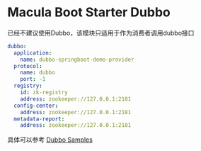 # Macula Boot Starter Dubbo

已经不建议使用Dubbo，该模块只适用于作为消费者调用dubbo接口

```yaml
dubbo:
  application:
    name: dubbo-springboot-demo-provider
  protocol:
    name: dubbo
    port: -1
  registry:
    id: zk-registry
    address: zookeeper://127.0.0.1:2181
  config-center:
    address: zookeeper://127.0.0.1:2181
  metadata-report:
    address: zookeeper://127.0.0.1:2181
```

具体可以参考 [Dubbo Samples](https://dubbo.apache.org/zh/docs3-v2/java-sdk/quick-start/spring-boot/)